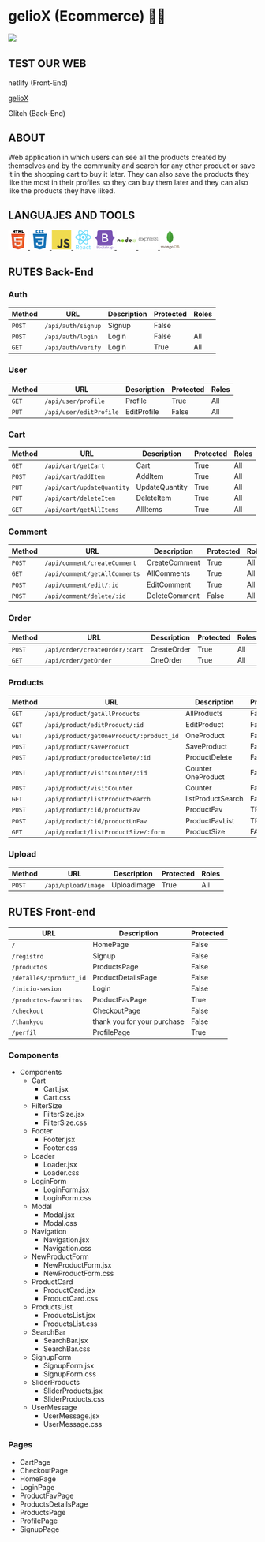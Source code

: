 # gelioX (Ecommerce) 🛒👕

<img  src="https://github.com/fransan990/gelioX_Client/blob/main/public/images/InicioPagina.png" style="max-width: 100%;"/>

## TEST OUR WEB

<p>netlify (Front-End)</p>
<a href="https://geliox.netlify.app/" target="_blank" rel="noreferrer"> 
 <p>gelioX</p>
</a>

<p>Glitch (Back-End)</p>

## ABOUT

<p> Web application in which users can see all the products created by themselves and by the community and search for any other product or save it in the shopping cart to buy it later. They can also save the products they like the most in their profiles so they can buy them later and they can also like the products they have liked. </p>

## LANGUAJES AND TOOLS

<p align="left">
 
 <a href="https://www.w3.org/html/" target="_blank" rel="noreferrer"> 
  <img  src="https://raw.githubusercontent.com/devicons/devicon/master/icons/html5/html5-original-wordmark.svg" alt="html5" width="40" height="40"/> 
 </a>

 <a href="https://www.w3schools.com/css/" target="_blank" rel="noreferrer"> 
  <img src="https://github.com/devicons/devicon/raw/master/icons/css3/css3-plain-wordmark.svg" title="CSS3" alt="CSS" width="40" height="40" style="max-width: 100%;">
 </a>
 
 <a href="https://developer.mozilla.org/en-US/docs/Web/JavaScript" target="_blank" rel="noreferrer"> 
  <img src="https://raw.githubusercontent.com/devicons/devicon/master/icons/javascript/javascript-original.svg" alt="javascript" width="40" height="40"/>  </a>



<a href="https://es.reactjs.org/" target="_blank" rel="noreferrer"> 
  <img src="https://github.com/devicons/devicon/raw/master/icons/react/react-original-wordmark.svg" title="React" alt="React" width="40" height="40"></a>
  

<a href="https://getbootstrap.com" target="_blank" rel="noreferrer"> 
 <img src="https://raw.githubusercontent.com/devicons/devicon/master/icons/bootstrap/bootstrap-plain-wordmark.svg" alt="bootstrap" width="40" height="40"/> </a>
 
<a href="https://nodejs.org" target="_blank" rel="noreferrer"> 
 <img src="https://raw.githubusercontent.com/devicons/devicon/master/icons/nodejs/nodejs-original-wordmark.svg" alt="nodejs" width="40" height="40"/> 
 </a> 
 
<a href="https://expressjs.com" target="_blank" rel="noreferrer"> 
 <img src="https://raw.githubusercontent.com/devicons/devicon/master/icons/express/express-original-wordmark.svg" alt="express" width="40" height="40"/> </a>
 
 <a href="https://www.mongodb.com/" target="_blank" rel="noreferrer"> 
  <img src="https://raw.githubusercontent.com/devicons/devicon/master/icons/mongodb/mongodb-original-wordmark.svg" alt="mongodb" width="40" height="40"/>  </a>
 
</p>



## RUTES Back-End


### Auth

| Method | URL | Description | Protected | Roles |
|--------|-----|-------------|-----------|-------|
| `POST` | `/api/auth/signup` | Signup | False |  | 
| `POST`| `/api/auth/login` | Login | False | All | 
| `GET` | `/api/auth/verify` | Login | True | All | 


### User

| Method | URL | Description | Protected | Roles |
|--------|-----|-------------|-----------|-------|
| `GET` | `/api/user/profile` | Profile | True | All | 
| `PUT`| `/api/user/editProfile` | EditProfile | False | All | 


### Cart

| Method | URL | Description | Protected | Roles |
|--------|-----|-------------|-----------|-------|
| `GET` | `/api/cart/getCart` | Cart | True | All | 
| `POST`| `/api/cart/addItem` | AddItem | True | All | 
| `PUT`| `/api/cart/updateQuantity` | UpdateQuantity | True | All | 
| `PUT`| `/api/cart/deleteItem` | DeleteItem | True | All | 
| `GET`| `/api/cart/getAllItems` | AllItems | True | All | 


### Comment

| Method | URL | Description | Protected | Roles |
|--------|-----|-------------|-----------|-------|
| `POST` | `/api/comment/createComment` | CreateComment | True | All | 
| `GET`| `/api/comment/getAllComments` | AllComments | True | All | 
| `POST`| `/api/comment/edit/:id` | EditComment | True | All | 
| `POST`| `/api/comment/delete/:id` | DeleteComment | False | All | 


### Order

| Method | URL | Description | Protected | Roles |
|--------|-----|-------------|-----------|-------|
| `POST` | `/api/order/createOrder/:cart` | CreateOrder | True | All | 
| `GET`| `/api/order/getOrder` | OneOrder | True | All | 


### Products

| Method | URL | Description | Protected | Roles |
|--------|-----|-------------|-----------|-------|
| `GET` | `/api/product/getAllProducts` | AllProducts | False | All | 
| `GET`| `/api/product/editProduct/:id` | EditProduct | False | All | 
| `GET`| `/api/product/getOneProduct/:product_id` | OneProduct | False | All | 
| `POST`| `/api/product/saveProduct` | SaveProduct | False | All | 
| `POST`| `/api/product/productdelete/:id` | ProductDelete | False | All | 
| `POST`| `/api/product/visitCounter/:id` | Counter OneProduct | False | All | 
| `POST`| `/api/product/visitCounter` | Counter | False | All |
| `GET`| `/api/product/listProductSearch` | listProductSearch | False | All |
| `POST`| `/api/product/:id/productFav` | ProductFav | TRUE | All | 
| `POST`| `/api/product/:id/productUnFav` | ProductFavList | TRUE | All |
| `GET`| `/api/product/listProductSize/:form` | ProductSize | FALSE | All | 


### Upload

| Method | URL | Description | Protected | Roles |
|--------|-----|-------------|-----------|-------|
| `POST` | `/api/upload/image` | UploadImage | True | All | 


## RUTES Front-end


| URL | Description | Protected |
|-----|-------------|-----------|
| `/` | HomePage | False | 
| `/registro` | Signup | False | 
| `/productos` | ProductsPage | False | 
| `/detalles/:product_id` | ProductDetailsPage | False | 
| `/inicio-sesion` | Login | False | 
| `/productos-favoritos` | ProductFavPage | True | 
| `/checkout` | CheckoutPage | False | 
| `/thankyou` | thank you for your purchase  | False | 
| `/perfil` | ProfilePage | True | 



### Components

+ Components
    + Cart
        + Cart.jsx
        + Cart.css
    + FilterSize
        + FilterSize.jsx
        + FilterSize.css    
    + Footer
        + Footer.jsx
        + Footer.css
    + Loader
        + Loader.jsx
        + Loader.css
    + LoginForm
        + LoginForm.jsx
        + LoginForm.css 
    + Modal
        + Modal.jsx
        + Modal.css   
    + Navigation
        + Navigation.jsx
        + Navigation.css
    + NewProductForm
        + NewProductForm.jsx
        + NewProductForm.css
    + ProductCard
        + ProductCard.jsx
        + ProductCard.css
    + ProductsList
        + ProductsList.jsx
        + ProductsList.css
    + SearchBar
        + SearchBar.jsx
        + SearchBar.css
    + SignupForm
        + SignupForm.jsx
        + SignupForm.css
    + SliderProducts
        + SliderProducts.jsx
        + SliderProducts.css
    + UserMessage
        + UserMessage.jsx
        + UserMessage.css


### Pages

+ CartPage
+ CheckoutPage
+ HomePage
+ LoginPage
+ ProductFavPage
+ ProductsDetailsPage
+ ProductsPage
+ ProfilePage
+ SignupPage














